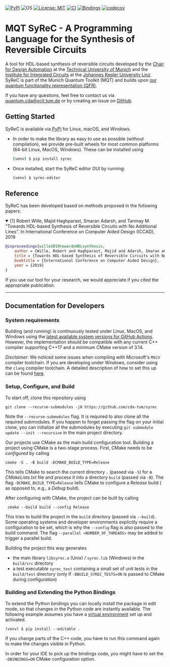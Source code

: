 [![PyPI](https://img.shields.io/pypi/v/mqt.syrec?logo=pypi&style=flat-square)](https://pypi.org/project/mqt.syrec/)
![OS](https://img.shields.io/badge/os-linux%20%7C%20macos%20%7C%20windows-blue?style=flat-square)
[![License: MIT](https://img.shields.io/badge/license-MIT-blue.svg?style=flat-square)](https://opensource.org/licenses/MIT)
[![CI](https://img.shields.io/github/workflow/status/cda-tum/syrec/CI?style=flat-square&logo=github&label=c%2B%2B)](https://github.com/cda-tum/syrec/actions/workflows/ci.yml)
[![Bindings](https://img.shields.io/github/workflow/status/cda-tum/syrec/Deploy%20to%20PyPI?style=flat-square&logo=github&label=python)](https://github.com/cda-tum/syrec/actions/workflows/deploy.yml)
[![codecov](https://img.shields.io/codecov/c/github/cda-tum/syrec?style=flat-square&logo=codecov)](https://codecov.io/gh/cda-tum/syrec)

# MQT SyReC - A Programming Language for the Synthesis of Reversible Circuits

A tool for HDL-based synthesis of reversible circuits developed by the [Chair for Design Automation](https://www.cda.cit.tum.de/) at the [Technical University of Munich](https://www.tum.de/) and
the [Institute for Integrated Circuits](https://iic.jku.at/eda/) at the [Johannes Kepler University Linz](https://jku.at).
SyReC is part of the Munich Quantum Toolkit (MQT) and builds upon [our quantum functionality representation (QFR)](https://github.com/cda-tum/qfr).

If you have any questions, feel free to contact us via [quantum.cda@xcit.tum.de](mailto:quantum.cda@xcit.tum.de) or by creating an issue on [GitHub](https://github.com/cda-tum/syrec/issues).

## Getting Started

SyReC is available via [PyPI](https://pypi.org/project/mqt.syrec/) for Linux, macOS, and Windows.

- In order to make the library as easy to use as possible (without compilation), we provide pre-built wheels for most common platforms (64-bit Linux, MacOS, Windows). These can be installed using
    ```bash
    (venv) $ pip install syrec
    ```
- Once installed, start the SyReC editor GUI by running:
    ```bash
    (venv) $ syrec-editor
    ```

## Reference

SyReC has been developed based on methods proposed in the following papers:

<details open>
<summary>[1] Robert Wille, Majid Haghparast, Smaran Adarsh, and Tanmay M. "Towards HDL-based Synthesis of Reversible Circuits with No Additional Lines". In International Conference on Computer Aided Design (ICCAD), 2019</summary>

```bibtex
@inproceedings{wille2019towardsHDLsynthesis,
    author = {Wille, Robert and Haghparast, Majid and Adarsh, Smaran and M, Tanmay},
    title = {Towards HDL-based Synthesis of Reversible Circuits with No Additional Lines},
    booktitle = {International Conference on Computer Aided Design},
    year = {2019}
}
```

</details>

If you use our tool for your research, we would appreciate if you cited the appropriate publication.

---

## Documentation for Developers

### System requirements

Building (and running) is continuously tested under Linux, MacOS, and Windows using the [latest available system versions for GitHub Actions](https://github.com/actions/virtual-environments). However, the implementation should be compatible
with any current C++ compiler supporting C++17 and a minimum CMake version of 3.14.

*Disclaimer*: We noticed some issues when compiling with Microsoft's `MSCV` compiler toolchain. If you are developing under Windows, consider using the `clang` compiler toolchain. A detailed description of how to set this up can be
found [here](https://docs.microsoft.com/en-us/cpp/build/clang-support-msbuild?view=msvc-160).

### Setup, Configure, and Build

To start off, clone this repository using

```shell
git clone --recurse-submodules -j8 https://github.com/cda-tum/syrec 
```

Note the `--recurse-submodules` flag. It is required to also clone all the required submodules. If you happen to forget passing the flag on your initial clone, you can initialize all the submodules by
executing `git submodule update --init --recursive` in the main project directory.

Our projects use CMake as the main build configuration tool. Building a project using CMake is a two-stage process. First, CMake needs to be *configured* by calling

```shell 
cmake -S . -B build -DCMAKE_BUILD_TYPE=Release
```

This tells CMake to search the current directory `.` (passed via `-S`) for a *CMakeLists.txt* file and process it into a directory `build` (passed via `-B`). The flag `-DCMAKE_BUILD_TYPE=Release` tells CMake to configure a *Release* build (
as opposed to, e.g., a *Debug* build).

After configuring with CMake, the project can be built by calling

```shell
 cmake --build build --config Release
```

This tries to build the project in the `build` directory (passed via `--build`). Some operating systems and developer environments explicitly require a configuration to be set, which is why the `--config` flag is also passed to the build
command. The flag `--parallel <NUMBER_OF_THREADS>` may be added to trigger a parallel build.

Building the project this way generates

- the main library `libsyrec.a` (Unix) / `syrec.lib` (Windows) in the `build/src` directory
- a test executable `syrec_test` containing a small set of unit tests in the `build/test` directory (only if `-DBUILD_SYREC_TESTS=ON` is passed to CMake during configuration)

### Building and Extending the Python Bindings

To extend the Python bindings you can locally install the package in edit mode, so that changes in the Python code are instantly available. The following example assumes you have
a [virtual environment](https://docs.python.org/3/library/venv.html) set up and activated.

```commandline
(venv) $ pip install --editable .
```

If you change parts of the C++ code, you have to run this command again to make the changes visible in Python.

In order for your IDE to pick up the bindings code, you might have to set the `-DBINDINGS=ON` CMake configuration option.
